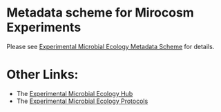Metadata scheme for Mirocosm Experiments
================

<!-- README.md is generated from README.Rmd. Please edit that file -->

Please see [Experimental Microbial Ecology Metadata
Scheme](https://exp-micro-ecol-hub.github.io/emeScheme/) for details.

# Other Links:

  - The [Experimental Microbial Ecology Hub](http://emeh.info)
  - The [Experimental Microbial Ecology
    Protocols](http://emeh-protocols.readthedocs.org/en/latest/)

